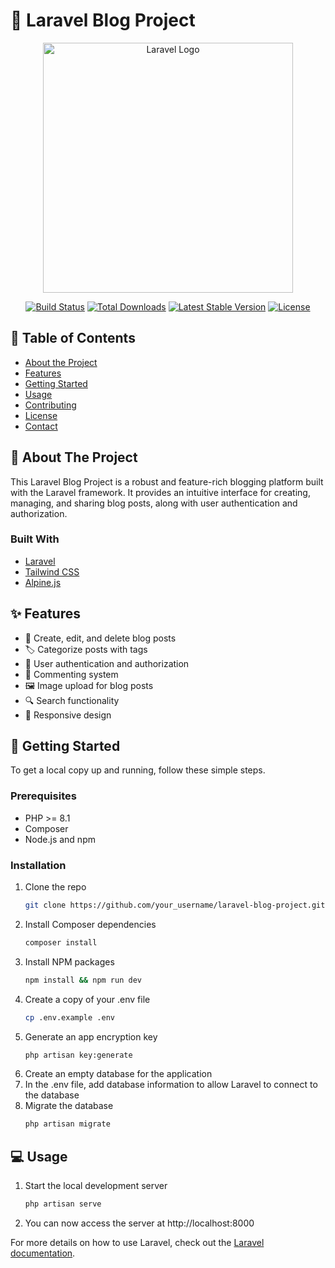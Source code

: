 # 🚀 Laravel Blog Project

<p align="center">
  <a href="https://laravel.com" target="_blank">
    <img src="https://raw.githubusercontent.com/laravel/art/master/logo-lockup/5%20SVG/2%20CMYK/1%20Full%20Color/laravel-logolockup-cmyk-red.svg" width="400" alt="Laravel Logo">
  </a>
</p>

<p align="center">
  <a href="https://github.com/laravel/framework/actions"><img src="https://github.com/laravel/framework/workflows/tests/badge.svg" alt="Build Status"></a>
  <a href="https://packagist.org/packages/laravel/framework"><img src="https://img.shields.io/packagist/dt/laravel/framework" alt="Total Downloads"></a>
  <a href="https://packagist.org/packages/laravel/framework"><img src="https://img.shields.io/packagist/v/laravel/framework" alt="Latest Stable Version"></a>
  <a href="https://packagist.org/packages/laravel/framework"><img src="https://img.shields.io/packagist/l/laravel/framework" alt="License"></a>
</p>

## 📌 Table of Contents
- [About the Project](#about-the-project)
- [Features](#features)
- [Getting Started](#getting-started)
- [Usage](#usage)
- [Contributing](#contributing)
- [License](#license)
- [Contact](#contact)

## 🌟 About The Project

This Laravel Blog Project is a robust and feature-rich blogging platform built with the Laravel framework. It provides an intuitive interface for creating, managing, and sharing blog posts, along with user authentication and authorization.

### Built With
- [Laravel](https://laravel.com)
- [Tailwind CSS](https://tailwindcss.com)
- [Alpine.js](https://alpinejs.dev)

## ✨ Features

- 📝 Create, edit, and delete blog posts
- 🏷️ Categorize posts with tags
- 👤 User authentication and authorization
- 💬 Commenting system
- 🖼️ Image upload for blog posts
- 🔍 Search functionality
- 📱 Responsive design

## 🚀 Getting Started

To get a local copy up and running, follow these simple steps.

### Prerequisites

- PHP >= 8.1
- Composer
- Node.js and npm

### Installation

1. Clone the repo
   ```sh
   git clone https://github.com/your_username/laravel-blog-project.git](https://github.com/aliefbadrittamam/MSIB_BLOG_REVISI.git
   ```
2. Install Composer dependencies
   ```sh
   composer install
   ```
3. Install NPM packages
   ```sh
   npm install && npm run dev
   ```
4. Create a copy of your .env file
   ```sh
   cp .env.example .env
   ```
5. Generate an app encryption key
   ```sh
   php artisan key:generate
   ```
6. Create an empty database for the application
7. In the .env file, add database information to allow Laravel to connect to the database
8. Migrate the database
   ```sh
   php artisan migrate
   ```

## 💻 Usage

1. Start the local development server
   ```sh
   php artisan serve
   ```
2. You can now access the server at http://localhost:8000

For more details on how to use Laravel, check out the [Laravel documentation](https://laravel.com/docs).




